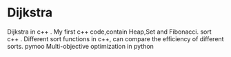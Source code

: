 # Dijkstra

Dijkstra in c++ . My first c++ code,contain Heap,Set and Fibonacci.
sort c++ . Different sort functions in c++, can compare the efficiency of different sorts.
pymoo Multi-objective optimization in python

